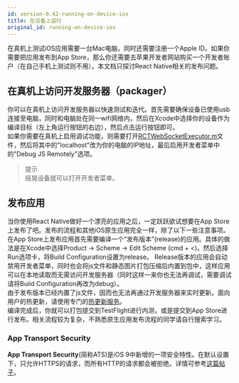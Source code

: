 ```yaml
---
id: version-0.42-running-on-device-ios
title: 在设备上运行
original_id: running-on-device-ios
---
```



在真机上测试iOS应用需要一台Mac电脑，同时还需要注册一个Apple ID。如果你需要把应用发布到App Store，那么你还需要去苹果开发者网站购买一个开发者账户（在自己手机上测试则不用）。本文档只探讨React Native相关的发布问题。

## 在真机上访问开发服务器（packager）

你可以在真机上访问开发服务器以快速测试和迭代。首先需要确保设备已使用usb连接至电脑，同时和电脑处在同一wifi网络内，然后在Xcode中选择你的设备作为编译目标（左上角运行按钮的右边），然后点击运行按钮即可。  
如果你需要在真机上启用调试功能，则需要打开[RCTWebSocketExecutor.m](https://github.com/facebook/react-native/blob/master/Libraries/WebSocket/RCTWebSocketExecutor.m)文件，然后将其中的"localhost"改为你的电脑的IP地址，最后启用开发者菜单中的"Debug JS Remotely"选项。

> 提示  
摇晃设备就可以打开开发者菜单。

## 发布应用

当你使用React Native做好一个漂亮的应用之后，一定跃跃欲试想要在App Store上发布了吧。发布的流程和其他iOS原生应用完全一样，除了以下一些注意事项。  
在App Store上发布应用首先需要编译一个“发布版本”(release)的应用。具体的做法是在Xcode中选择Product -> Scheme -> Edit Scheme (cmd + <)，然后选择Run选项卡，将Build Configuration设置为release。
Release版本的应用会自动禁用开发者菜单，同时也会将js文件和静态图片打包压缩后内置到包中，这样应用可以在本地读取而无需访问开发服务器（同时这样一来你也无法再调试，需要调试请将Buiid Configuration再改为debug）。  
由于发布版本已经内置了js文件，因而也无法再通过开发服务器来实时更新。面向用户的热更新，请使用专门的[热更新服务](http://update.reactnative.cn)。  
编译完成后，你就可以打包提交到TestFlight进行内测，或是提交到App Store进行发布。相关流程较为复杂，不熟悉原生应用发布流程的同学请自行搜索学习。  

### App Transport Security

**App Transport Security**(简称ATS)是iOS 9中新增的一项安全特性。在默认设置下，只允许HTTPS的请求，而所有HTTP的请求都会被拒绝。详情可参考[这篇帖子](https://segmentfault.com/a/1190000002933776)。